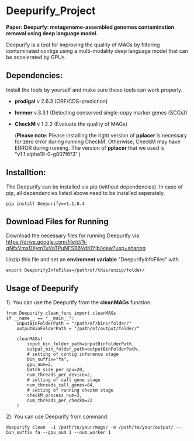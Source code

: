 # Deepurify_Project
  **Paper: Deepurfy: metagenome-assembled genomes contamination removal using deep language model.**
  
  Deepurify is a tool for improving the quality of MAGs by filtering contaminated contigs using a multi-modality deep language model that can be accelerated by GPUs.
  

## Dependencies:
Install the tools by yourself and make sure these tools can work properly.
- **prodigal** v 2.6.3 (ORF/CDS-prediction)
- **hmmer** v.3.3.1 (Detecting conserved single-copy marker genes (SCGs))
- **CheckM** v 1.2.2 (Evaluate the quality of MAGs)

  (**Please note**: Please installing the right version of **pplacer** is necessary for zero error during running CheckM. 
  Otherwise, CheckM may have ERROR during running. 
  The version of **pplacer** that we used is "v1.1.alpha19-0-g807f6f3".)

## Installtion:
The Deepurify can be installed via pip (without dependencies). 
In case of pip, all dependencies listed above need to be installed seperately.

```
pip install Deepurify==1.1.0.4
```

## Download Files for Running

Download the necessary files for running Deepurify via https://drive.google.com/file/d/1i-qNfxVmxDXymTuVoTPuNFSB6VdKIYjb/view?usp=sharing

Unzip this file and set an **enviroment variable** "DeepurifyInfoFiles" with
```
export DeepurifyInfoFiles=/path/of/this/unzip/folder/
```

## Usage of Deepurify
1). You can use the Deepurify from the **cleanMAGs** function.
```
from Deepurify.clean_func import cleanMAGs
if __name__ == "__main__":
    inputBinFolderPath = "/path/of/bins/folder/"
    outputBinFolderPath = "/path/of/output/folder/"
    
    cleanMAGs(
        input_bin_folder_path=inputBinFolderPath,
        output_bin_folder_path=outputBinFolderPath,
        # setting of contig inference stage 
        bin_suffix="fa",
        gpu_num=2,
        batch_size_per_gpu=20,
        num_threads_per_device=2,
        # setting of call gene stage
        num_threads_call_genes=64,
        # setting of running checkm stage
        checkM_process_num=3,
        num_threads_per_checkm=22
    )
```


2). You can use Deepurify from command:
```
deepurify clean  -i /path/to/your/mags/ -o /path/to/your/output/ --bin_suffix fa --gpu_num 1 --num_worker 1
```

